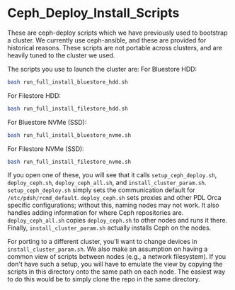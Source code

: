 # Ceph_Deploy_Install_Scripts
These are ceph-deploy scripts which we have previously used to bootstrap a
cluster.
We currently use ceph-ansible, and these are provided for historical reasons.
These scripts are not portable across clusters, and are heavily tuned to the
cluster we used.

The scripts you use to launch the cluster are:
For Bluestore HDD:
```bash
bash run_full_install_bluestore_hdd.sh
```
For Filestore HDD:
```bash
bash run_full_install_filestore_hdd.sh
```
For Bluestore NVMe (SSD):
```bash
bash run_full_install_bluestore_nvme.sh
```
For Filestore NVMe (SSD):
```bash
bash run_full_install_filestore_nvme.sh
```

If you open one of these, you will see that it calls ``setup_ceph_deploy.sh``,
``deploy_ceph.sh``, ``deploy_ceph_all.sh``, and ``install_cluster_param.sh``.
``setup_ceph_deploy.sh`` simply sets the communication default for `/etc/pdsh/rcmd_default`.
``deploy_ceph.sh`` sets proxies and other PDL Orca specific configurations;
without this, naming nodes may not work.
It also handles adding information for where Ceph repositories are.
``deploy_ceph_all.sh`` copies ``deploy_ceph.sh`` to other nodes and runs it
there.
Finally, ``install_cluster_param.sh`` actually installs Ceph on the nodes.

For porting to a different cluster, you'll want to change devices in ``install_cluster_param.sh``.
We also make an assumption on having a common view of scripts between nodes
(e.g., a network filesystem).
If you don't have such a setup, you will have to emulate the view by copying the
scripts in this directory onto the same path on each node.
The easiest way to do this would be to simply clone the repo in the same
directory.
